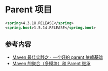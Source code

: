 # Parent 项目

```xml
<spring>4.3.18.RELEASE</spring>
<spring.boot>1.5.14.RELEASE</spring.boot>
```

## 参考内容

- [Maven 最佳实践之 · 一个好的 parent 依赖基础](https://blog.csdn.net/isea533/article/details/78449270)
- [Maven 的聚合（多模块）和 Parent 继承](https://blog.csdn.net/isea533/article/details/73744497)